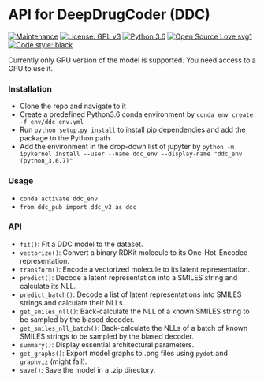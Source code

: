 # API for DeepDrugCoder (DDC)

[![Maintenance](https://img.shields.io/badge/Maintained%3F-yes-green.svg)](https://github.com/pcko1/Deep-Drug-Coder) [![License: GPL v3](https://img.shields.io/badge/License-GPLv3-blue.svg)](https://www.gnu.org/licenses/gpl-3.0) [![Python 3.6](https://img.shields.io/badge/python-3.6-yellow.svg)](https://www.python.org/downloads/release/python-367/) [![Open Source Love svg1](https://badges.frapsoft.com/os/v1/open-source.svg?v=103)](https://github.com/ellerbrock/open-source-badges/) [![Code style: black](https://img.shields.io/badge/code%20style-black-000000.svg)](https://github.com/ambv/black)

Currently only GPU version of the model is supported. You need access to a GPU to use it.

### Installation
- Clone the repo and navigate to it
- Create a predefined Python3.6 conda environment by `conda env create -f env/ddc_env.yml`
- Run `python setup.py install` to install pip dependencies and add the package to the Python path
- Add the environment in the drop-down list of jupyter by `python -m ipykernel install --user --name ddc_env --display-name "ddc_env (python_3.6.7)"`

### Usage
- `conda activate ddc_env`
- `from ddc_pub import ddc_v3 as ddc`

### API
- `fit()`: Fit a DDC model to the dataset.
- `vectorize()`: Convert a binary RDKit molecule to its One-Hot-Encoded representation.
- `transform()`: Encode a vectorized molecule to its latent representation.
- `predict()`: Decode a latent representation into a SMILES string and calculate its NLL.
- `predict_batch()`: Decode a list of latent representations into SMILES strings and calculate their NLLs.
- `get_smiles_nll()`: Back-calculate the NLL of a known SMILES string to be sampled by the biased decoder.
- `get_smiles_nll_batch()`: Back-calculate the NLLs of a batch of known SMILES strings to be sampled by the biased decoder.
- `summary()`: Display essential architectural parameters.
- `get_graphs()`: Export model graphs to .png files using `pydot` and `graphviz` (might fail).
- `save()`: Save the model in a .zip directory.
